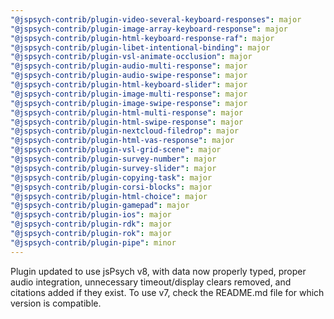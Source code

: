 ```yaml
---
"@jspsych-contrib/plugin-video-several-keyboard-responses": major
"@jspsych-contrib/plugin-image-array-keyboard-response": major
"@jspsych-contrib/plugin-html-keyboard-response-raf": major
"@jspsych-contrib/plugin-libet-intentional-binding": major
"@jspsych-contrib/plugin-vsl-animate-occlusion": major
"@jspsych-contrib/plugin-audio-multi-response": major
"@jspsych-contrib/plugin-audio-swipe-response": major
"@jspsych-contrib/plugin-html-keyboard-slider": major
"@jspsych-contrib/plugin-image-multi-response": major
"@jspsych-contrib/plugin-image-swipe-response": major
"@jspsych-contrib/plugin-html-multi-response": major
"@jspsych-contrib/plugin-html-swipe-response": major
"@jspsych-contrib/plugin-nextcloud-filedrop": major
"@jspsych-contrib/plugin-html-vas-response": major
"@jspsych-contrib/plugin-vsl-grid-scene": major
"@jspsych-contrib/plugin-survey-number": major
"@jspsych-contrib/plugin-survey-slider": major
"@jspsych-contrib/plugin-copying-task": major
"@jspsych-contrib/plugin-corsi-blocks": major
"@jspsych-contrib/plugin-html-choice": major
"@jspsych-contrib/plugin-gamepad": major
"@jspsych-contrib/plugin-ios": major
"@jspsych-contrib/plugin-rdk": major
"@jspsych-contrib/plugin-rok": major
"@jspsych-contrib/plugin-pipe": minor
---
```


Plugin updated to use jsPsych v8, with data now properly typed, proper audio integration, unnecessary timeout/display clears removed, and citations added if they exist. To use v7, check the README.md file for which version is compatible.
